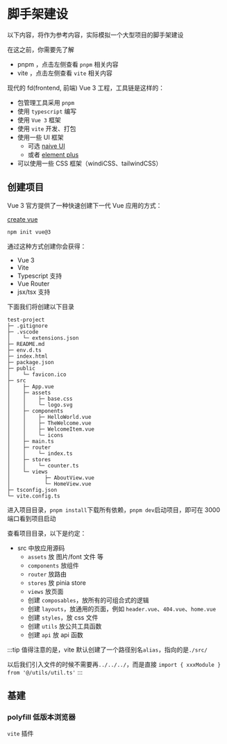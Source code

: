 # 脚手架建设

以下内容，将作为参考内容，实际模拟一个大型项目的脚手架建设

在这之前，你需要先了解

- pnpm ，点击左侧查看 `pnpm` 相关内容
- vite ，点击左侧查看 `vite` 相关内容

现代的 fd(frontend, 前端) Vue 3 工程，工具链是这样的：

- 包管理工具采用 `pnpm`
- 使用 `typescript` 编写
- 使用 `Vue 3` 框架
- 使用 `vite` 开发、打包
- 使用一些 UI 框架
  - 可选 [naive UI](https://www.naiveui.com/zh-CN/light)
  - 或者 [element plus](http://element-plus.gitee.io/)
- 可以使用一些 CSS 框架（windiCSS、tailwindCSS）

## 创建项目

Vue 3 官方提供了一种快速创建下一代 Vue 应用的方式：

[create vue](https://github.com/vuejs/create-vue)

```bash
npm init vue@3
```

通过这种方式创建你会获得：

- Vue 3
- Vite
- Typescript 支持
- Vue Router
- jsx/tsx 支持

下面我们将创建以下目录

```
test-project
├─ .gitignore
├─ .vscode
│    └─ extensions.json
├─ README.md
├─ env.d.ts
├─ index.html
├─ package.json
├─ public
│    └─ favicon.ico
├─ src
│    ├─ App.vue
│    ├─ assets
│    │    ├─ base.css
│    │    └─ logo.svg
│    ├─ components
│    │    ├─ HelloWorld.vue
│    │    ├─ TheWelcome.vue
│    │    ├─ WelcomeItem.vue
│    │    └─ icons
│    ├─ main.ts
│    ├─ router
│    │    └─ index.ts
│    ├─ stores
│    │    └─ counter.ts
│    └─ views
│           ├─ AboutView.vue
│           └─ HomeView.vue
├─ tsconfig.json
└─ vite.config.ts
```

进入项目目录，`pnpm install`下载所有依赖，`pnpm dev`启动项目，即可在 3000 端口看到项目启动

查看项目目录，以下是约定：

- src 中放应用源码
  - `assets` 放 图片/font 文件 等
  - `components` 放组件
  - `router` 放路由
  - `stores` 放 pinia store
  - `views` 放页面
  - 创建 `composables`，放所有的可组合式的逻辑
  - 创建 `layouts`，放通用的页面，例如 `header.vue`、`404.vue`、`home.vue`
  - 创建 `styles`，放 css 文件
  - 创建 `utils` 放公共工具函数
  - 创建 `api` 放 api 函数

:::tip
值得注意的是，vite 默认创建了一个路径别名`alias`，指向的是`./src/`

以后我们引入文件的时候不需要再`../../../`，而是直接 `import { xxxModule } from '@/utils/util.ts'`
:::

## 基建

### polyfill 低版本浏览器

`vite` 插件
